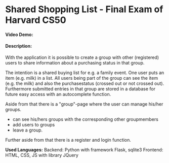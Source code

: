 # Shared Shopping List - Final Exam of Harvard CS50
#### Video Demo:  <URL HERE>
#### Description:
With the application it is possible to create a group with other (registered) users to share information about a purchasing status in that group. 

The intention is a shared buying list for e.g. a family event. One user puts an item (e.g. milk) in a list. All users being part of the group can see the item (e.g. the milk) and also the purchasestatus (crossed out or not crossed out).
Furthermore submitted entries in that group are stored in a database for future easy access with an autocomplete function.

Aside from that there is a "group"-page where the user can manage his/her groups.
- can see his/hers groups with the corresponding other groupmembers
- add users to groups 
- leave a group.

Further aside from that there is a register and login function.

**Used Languages:**
Backend: Python with framework Flask, sqlite3
Frontend: HTML, CSS, JS with library JQuery

